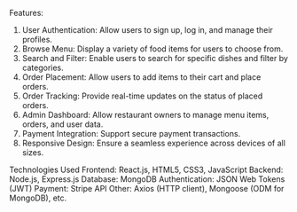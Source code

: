 Features:
1. User Authentication: Allow users to sign up, log in, and manage their profiles.
2. Browse Menu: Display a variety of food items for users to choose from.
3. Search and Filter: Enable users to search for specific dishes and filter by categories.
4. Order Placement: Allow users to add items to their cart and place orders.
5. Order Tracking: Provide real-time updates on the status of placed orders.
6. Admin Dashboard: Allow restaurant owners to manage menu items, orders, and user data.
7. Payment Integration: Support secure payment transactions.
8. Responsive Design: Ensure a seamless experience across devices of all sizes.

Technologies Used
Frontend: React.js, HTML5, CSS3, JavaScript
Backend: Node.js, Express.js
Database: MongoDB
Authentication: JSON Web Tokens (JWT)
Payment: Stripe API
Other: Axios (HTTP client), Mongoose (ODM for MongoDB), etc.
